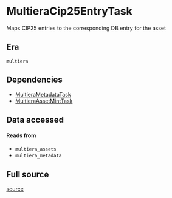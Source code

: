 # MultieraCip25EntryTask
Maps CIP25 entries to the corresponding DB entry for the asset

## Era
` multiera `

## Dependencies

   * [MultieraMetadataTask](./MultieraMetadataTask)
   * [MultieraAssetMintTask](./MultieraAssetMintTask)


## Data accessed
#### Reads from

   * ` multiera_assets `
   * ` multiera_metadata `


## Full source
[source](https://github.com/dcSpark/carp/tree/main/indexer/tasks/src/multiera/multiera_cip25entry.rs)
